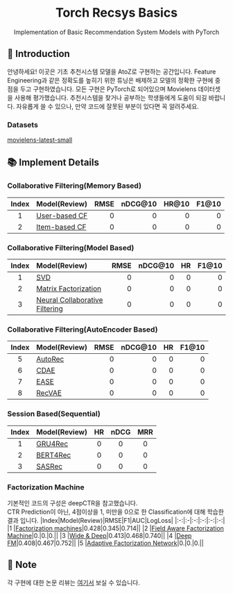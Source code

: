 # <div align="center"> Torch Recsys Basics </div>

<div align="center"> Implementation of Basic Recommendation System Models with PyTorch </div>

## 🤗 Introduction

안녕하세요! 이곳은 기초 추천시스템 모델을 AtoZ로 구현하는 공간입니다. Feature Engineering과 같은 정확도를 높히기 위한 튜닝은 배제하고 모델의 정확한 구현에 중점을 두고 구현하였습니다. 모든 구현은 PyTorch로 되어있으며 Movielens 데이터셋을 사용해 평가했습니다. 추천시스템을 찾거나 공부하는 학생들에게 도움이 되길 바랍니다. 자유롭게 쓸 수 있으나, 만약 코드에 잘못된 부분이 있다면 꼭 알려주세요.<br>

### Datasets
[movielens-latest-small](https://grouplens.org/datasets/movielens/)<br>

## 📚 Implement Details
### Collaborative Filtering(Memory Based)
|Index|Model(Review)|RMSE|nDCG@10|HR@10|F1@10|
|:-:|:-|-:|-:|-:|-:|
|1    |[User-based CF]()|0|0|0|0|
|2    |[Item-based CF]()|0|0|0|0|

### Collaborative Filtering(Model Based)
|Index|Model(Review)|RMSE|nDCG@10|HR|F1@10|
|:-:|:-|-:|-:|-:|-:|
|1    |[SVD]()|0|0|0|0|
|2    |[Matrix Factorization]()|0|0|0|0|
|3    |[Neural Collaborative Filtering]()|0|0|0|0|

### Collaborative Filtering(AutoEncoder Based)
|Index|Model(Review)|RMSE|nDCG@10|HR|F1@10|
|:-:|:-|-:|-:|-:|-:|
|5    |[AutoRec]()|0|0|0|0|
|6    |[CDAE]()|0|0|0|0|
|7    |[EASE]()|0|0|0|0|
|8    |[RecVAE]()|0|0|0|0|


### Session Based(Sequential)
|Index|Model(Review)|HR|nDCG|MRR|
|:-:|:-|:-:|:-:|:-:|
|1    |[GRU4Rec]()|0|0|0|0|0|0|
|2    |[BERT4Rec]()|0|0|0|0|0|0|
|3    |[SASRec]()|0|0|0|0|0|0|

### Factorization Machine
기본적인 코드의 구성은 deepCTR을 참고했습니다.<br>
CTR Prediction이 아닌, 4점이상을 1, 미만을 0으로 한 Classification에 대해 학습한 결과 입니다.
|Index|Model(Review)|RMSE|F1|AUC|LogLoss|
|:-:|:-|:-:|:-:|:-:|:-:|
|1    |[Factorization machines](https://superficial-freeze-172.notion.site/Factorization-machines-85debc8b650a40f39156be320ec46a47?pvs=4)|0.428|0.345|0.714||
|2    |[Field Aware Factorization Machine]()|0.|0.|0.||
|3    |[Wide & Deep]()|0.413|0.468|0.740||
|4    |[Deep FM](https://superficial-freeze-172.notion.site/DeepFM-a-factorization-machine-based-neural-network-for-CTR-prediction-5891d516dbad413fb0da3e834c10771c?pvs=4)|0.408|0.467|0.752||
|5    |[Adaptive Factorization Network]()|0.|0.|0.||

## 🔔 Note
각 구현에 대한 논문 리뷰는 [여기서](https://superficial-freeze-172.notion.site/e20c78a9926b47e49d0921d229f64d4f?v=e3f1f712b2cf4abb94c14730710721cf&pvs=4) 보실 수 있습니다.<br>


